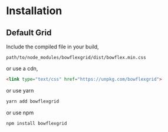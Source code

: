 # Installation

## Default Grid

Include the compiled file in your build,

`path/to/node_modules/bowflexgrid/dist/bowflex.min.css`

or use a cdn,

```html
<link type="text/css" href="https://unpkg.com/bowflexgrid">
```

or use yarn

```bash
yarn add bowflexgrid
```

or use npm

```bash
npm install bowflexgrid
```
